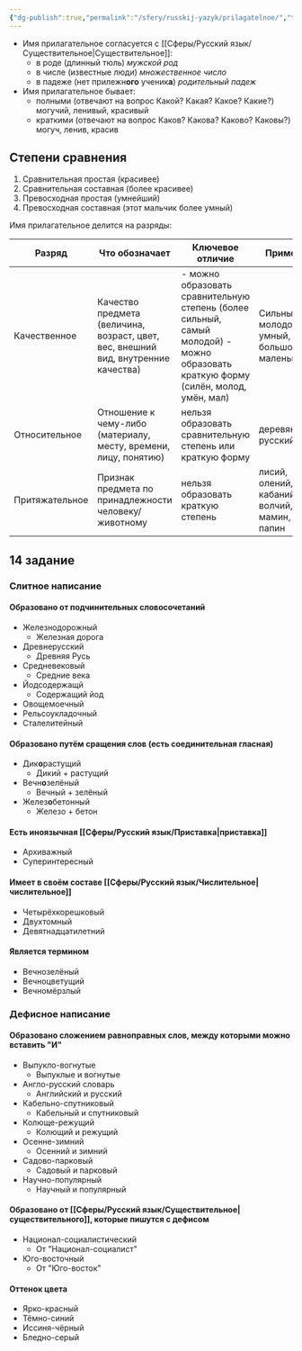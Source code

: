 ```yaml
---
{"dg-publish":true,"permalink":"/sfery/russkij-yazyk/prilagatelnoe/","tags":["Русский"]}
---
```


- Имя прилагательное согласуется с [[Сферы/Русский язык/Существительное\|Существительное]]:
    - в роде (длинный тюль) *мужской род*
    - в числе (известные люди) *множественное число*
    - в падеже (нет прилежн**ого** ученик**а**) *родительный падеж*
- Имя прилагательное бывает:
     - полными (отвечают на вопрос Какой? Какая? Какое? Какие?) могучий, ленивый, красивый
     - краткими (отвечают на вопрос Каков? Какова? Каково? Каковы?) могуч, ленив, красив
## Степени сравнения
1. Сравнительная простая (красивее)
2. Сравнительная составная (более красивее)
3. Превосходная простая (умнейший)
4. Превосходная составная (этот мальчик более умный)

Имя прилагательное делится на разряды:

| Разряд         | Что обозначает                                                                     | Ключевое отличие                                                                                                                                                  | Примеры                                      |
| -------------- | ---------------------------------------------------------------------------------- | ----------------------------------------------------------------------------------------------------------------------------------------------------------------- | -------------------------------------------- |
| Качественное   | Качество предмета (величина, возраст, цвет, вес, внешний вид, внутренние качества) | - можно образовать сравнительную степень (более сильный, самый молодой)                                - можно образовать краткую форму (силён, молод, умён, мал) | Сильный, молодой, умный, большой, маленький  |
| Относительное  | Отношение к чему-либо (материалу, месту, времени, лицу, понятию)                   | нельзя образовать сравнительную степень или краткую форму                                                                                                         | деревянный, русский                          |
| Притяжательное | Признак предмета по принадлежности человеку/животному                              | нельзя образовать краткую степень                                                                                                                                 | лисий, олений, кабаний, волчий, мамин, папин |
## 14 задание 
### Слитное написание 
#### Образовано от подчинительных словосочетаний 
- Железнодорожный 
	- Железная дорога 
- Древнерусский 
	- Древняя Русь 
- Средневековый 
	- Средние века 
- Йодсодержащй 
	- Содержащий йод
- Овощемоечный
- Рельсоукладочный 
- Сталелитейный 
#### Образовано путём сращения слов (есть соединительная гласная)
- Дик**о**растущий 
	- Дикий + растущий 
- Вечн**о**зелёный 
	- Вечный + зелёный
- Желез**о**бетонный 
	- Железо + бетон 
#### Есть иноязычная [[Сферы/Русский язык/Приставка\|приставка]] 
- Архиважный 
- Суперинтересный 
#### Имеет в своём составе [[Сферы/Русский язык/Числительное\|числительное]]
- Четырёхкорешковый 
- Двухтомный 
- Девятнадцатилетний 
#### Является термином 
- Вечнозелёный 
- Вечноцветущий 
- Вечномёрзлый 
### Дефисное написание 
#### Образовано сложением равноправных слов, между которыми можно вставить "И"
- Выпукло-вогнутые 
	- Выпуклые и вогнутые 
- Англо-русский словарь
	- Английский и русский 
- Кабельно-спутниковый 
	- Кабельный и спутниковый 
- Колюще-режущий 
	- Колющий и режущий 
- Осенне-зимний 
	- Осенний и зимний 
- Садово-парковый 
	- Садовый и парковый 
- Научно-популярный 
	- Научный и популярный 
#### Образовано от [[Сферы/Русский язык/Существительное\|существительного]], которые пишутся с дефисом 
- Национал-социалистический 
	- От "Национал-социалист"
- Юго-восточный 
	- От "Юго-восток"
#### Оттенок цвета 
- Ярко-красный 
- Тёмно-синий 
- Иссиня-чёрный 
- Бледно-серый
